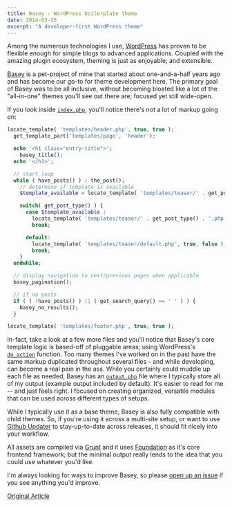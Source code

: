 ```yaml
---
title: Basey - WordPress boilerplate theme
date: 2014-03-25
excerpt: "A developer-first WordPress theme"
---
```


Among the numerous technologies I use, [WordPress](http://wordpress.org) has proven to be flexible enough for simple blogs to advanced applications. Coupled with the amazing plugin ecosystem, theming is just as enjoyable; and extensible.

[Basey](http://github.com/zslabs/basey-theme) is a pet-project of mine that started about one-and-a-half years ago and has become our go-to for theme development here. The primary goal of Basey was to be all inclusive, without becoming bloated like a lot of the "all-in-one" themes you'll see out there are; focused yet still wide-open.

If you look inside [`index.php`](https://github.com/zslabs/basey-theme/blob/master/index.php), you'll notice there's not a lot of markup going on:

```php
locate_template( 'templates/header.php', true, true );
  get_template_part('templates/page', 'header');

  echo '<h1 class="entry-title">';
    basey_title();
  echo '</h1>';

  // start loop
  while ( have_posts() ) : the_post();
    // determine if template is available
    $template_available = locate_template( 'templates/teaser/' . get_post_type() . '.php' ) ? get_post_type() : false;

    switch( get_post_type() ) {
      case $template_available :
        locate_template( 'templates/teaser/' . get_post_type() . '.php', true, false );
        break;

      default:
        locate_template( 'templates/teaser/default.php', true, false );
        break;
    }
  endwhile;

  // display navigation to next/previous pages when applicable
  basey_pagination();

  // if no posts
  if ( ( !have_posts() ) || ( get_search_query() == ' ' ) ) {
    basey_no_results();
  }

locate_template( 'templates/footer.php', true, true );
```

In-fact, take a look at a few more files and you'll notice that Basey's core template logic is based-off of pluggable areas; using WordPress's [`do_action`](http://codex.wordpress.org/Function_Reference/do_action) function. Too many themes I've worked on in the past have the same markup duplicated throughout several files - and while developing, can become a real pain in the ass. While you certainly could muddle up each file as needed, Basey has an [`output.php`](https://github.com/zslabs/basey-theme/blob/master/inc/output.php) file where I typically store all of my output (example output included by default). It's easier to read for me -- and just feels right. I focused on creating organized, versatile modules that can be used across different types of setups.

While I typically use it as a base theme, Basey is also fully compatible with child themes. So, if you're using it across a multi-site setup, or want to use [Github Updater](https://github.com/afragen/github-updater) to stay-up-to-date across releases, it should fit nicely into your workflow.

All assets are compiled via [Grunt](http://gruntjs.com) and it uses [Foundation](https://github.com/zurb/foundation) as it's core frontend framework; but the minimal output really lends to the idea that you could use whatever you'd like.

I'm always looking for ways to improve Basey, so please [open up an issue](https://github.com/zslabs/basey-theme/issues) if you see anything you'd improve.

[Original Article](http://blog.blueion.com/2014/03/25/basey/)

